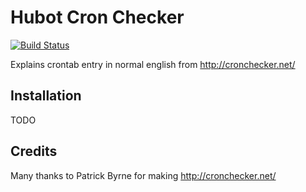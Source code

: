 # Hubot Cron Checker

[![Build Status](https://travis-ci.org/mvanduijker/hubot-cron-checker.svg)](https://travis-ci.org/mvanduijker/hubot-cron-checker)

Explains crontab entry in normal english from http://cronchecker.net/

## Installation

TODO

## Credits

Many thanks to Patrick Byrne for making http://cronchecker.net/
